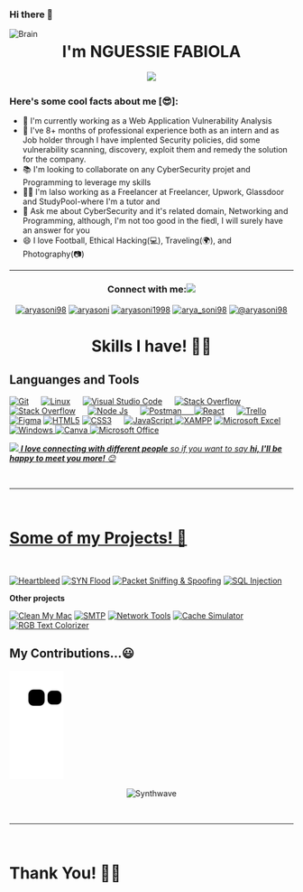 ### Hi there 👋

<img align="left" alt="Brain" width="300" src="https://media3.giphy.com/media/RDZo7znAdn2u7sAcWH/giphy.gif?cid=ecf05e474i7azbvu8v561wmq6x2w1ob6bfkhw24zqm6ac6lh&rid=giphy.gif&ct=g">

<h1 align="center">I'm NGUESSIE FABIOLA</h1>
<p align="center">
  <a src="https://github.com/DenverCoder1/readme-typing-svg"><img src="https://readme-typing-svg.herokuapp.com?lines=Computer+Science+Student;Specialization+CyberSecurity;Competitive+CyberSecurity+Enthousiast;QuickDo+Hackathon+2022;Ethical%20|%20Hacking%20|Practitioner%20;Specialist%20on%20Web+Application+Pentest;Always%20learning%20new%20things&center=true&width=500&height=50"></a>
</p>

<h3> Here's some cool facts about me [😎]: </h3>

- 🔭 I'm currently working as a Web Application Vulnerability Analysis
- 🌱 I've 8+ months of professional experience both as an intern and as Job holder through I have implented Security policies, did some vulnerability scanning, discovery, exploit them and remedy the solution for the company.
- 📚 I'm looking to collaborate on any CyberSecurity projet and Programming to leverage my skills
- 👨‍💻 I'm lalso working as a Freelancer at Freelancer, Upwork, Glassdoor and StudyPool-where I'm a tutor and
- 💬 Ask me about CyberSecurity and it's related domain, Networking and Programming, although, I'm not too good in the fiedl, I will surely have an answer for you
- 😄 I love Football, Ethical Hacking(💻), Traveling(🌍), and Photography(📷)

<hr><h3 align="center">Connect with me:<img src='https://raw.githubusercontent.com/ShahriarShafin/ShahriarShafin/main/Assets/handshake.gif' width="60px"> </h3>
<p align="center">
<a href="https://twitter.com/fabionguessie" target="blank"><img align="center" src="https://cdn.jsdelivr.net/npm/simple-icons@3.0.1/icons/twitter.svg" alt="aryasoni98" height="30" width="40" /></a>
<a href="https://www.linkedin.com/in/nguessie-fabiola/" target="blank"><img align="center" src="https://cdn.jsdelivr.net/npm/simple-icons@3.0.1/icons/linkedin.svg" alt="aryasoni" height="30" width="40" /></a>
<a href="fabiolanguessie@gmail.com" target="blank"><img align="center" src="https://cdn.jsdelivr.net/npm/simple-icons@3.0.1/icons/gmail.svg" alt="aryasoni1998" height="30" width="40" /></a>
<a href="655867631" target="blank"><img align="center" src="https://cdn.jsdelivr.net/npm/simple-icons@3.0.1/icons/whatsapp.svg" alt="arya_soni98" height="30" width="40" /></a>
<a href="https://github.com/NGUESSIE-FABIOLA/" target="blank"><img align="center" src="https://cdn.jsdelivr.net/npm/simple-icons@3.0.1/icons/github.svg" alt="@aryasoni98" height="30" width="40" /></a>
</p>


<h1 align="center">Skills I have! 🤸‍♂</h1>

## Languanges and Tools

<p>
 <a href="#"><img alt="Git" src="https://img.shields.io/badge/Git-F05032?style=for-the-badge&logo=git&logoColor=white"></a>
   
    <a href="#"><img alt="Linux" src="https://img.shields.io/badge/Linux-FCC624?style=for-the-badge&logo=linux&logoColor=black"></a>
   
    <a href="#"><img alt="Visual Studio Code" src="https://img.shields.io/badge/Visual_Studio_Code-0078D4?style=for-the-badge&logo=visual%20studio%20code&logoColor=white"></a>
   
    <a href="#"><img alt="Stack Overflow" src="https://img.shields.io/badge/Stack_Overflow-FE7A16?style=for-the-badge&logo=stack-overflow&logoColor=white"></a>
 
    <a href="#"><img alt="Stack Overflow" src="https://img.shields.io/badge/github-000000?style=for-the-badge&logo=github&logoColor=white"></a>
     
    <a href="#"><img alt="Node Js" src="https://img.shields.io/badge/Node.js-000000?style=for-the-badge&logo=Node.js&logoColor=339933"></a>
      
    <a href="#"><img alt="Postman" src="https://img.shields.io/badge/Postman-FF6C37?style=for-the-badge&logo=Postman&logoColor=white">
      
    <a href="#"><img alt="React" src="https://img.shields.io/badge/React-232F3E?style=for-the-badge&logo=react&logoColor=61DAFB"></a>
     
    <a href="#"><img alt="Trello" src="https://img.shields.io/badge/Trello-0052CC?style=for-the-badge&logo=trello&logoColor=white"></a>
     
     <a href="#"><img alt="Figma" src="https://img.shields.io/badge/Figma-F24E1E?style=for-the-badge&logo=figma&logoColor=white"></a> <a href="#"><img alt="HTML5" src="https://img.shields.io/badge/html5-%23E34F26.svg?style=for-the-badge&logo=html5&logoColor=white"></a>  <a href="#"><img alt="CSS3" src="https://img.shields.io/badge/css3-%231572B6.svg?style=for-the-badge&logo=css3&logoColor=white"></a>
      <a href="#"><img alt="JavaScript" src="https://img.shields.io/badge/Javascript-FCC624?style=for-the-badge&logo=Javascript&logoColor=white"> </a> <a href="#"><img alt="XAMPP" src="https://img.shields.io/badge/Xampp-F37623?style=for-the-badge&logo=xampp&logoColor=white"></a>
</a> <a href="#"><img alt="Microsoft Excel" src="https://img.shields.io/badge/Microsoft_Excel-217346?style=for-the-badge&logo=microsoft-excel&logoColor=white"> </a> <a href="#"><img alt="Windows" src="https://img.shields.io/badge/Windows-0078D6?style=for-the-badge&logo=windows&logoColor=white"> <a href="#"><img alt="Canva" src="https://img.shields.io/badge/Canva-%2300C4CC.svg?style=for-the-badge&logo=Canva&logoColor=white">
<a href="#"><img alt="Microsoft Office" src="https://img.shields.io/badge/Microsoft_Office-D83B01?style=for-the-badge&logo=microsoft-office&logoColor=white">


<img src="https://media.giphy.com/media/LnQjpWaON8nhr21vNW/giphy.gif" width="60"> <em><b>I love connecting with different people</b> so if you want to say <b>hi, I'll be happy to meet you more!</b> 😊</em>

<Br>
<hr>
<Br>
<h1>Some of my Projects! 🎨</h1>
<Br>

[![Heartbleed](https://img.shields.io/badge/-🩸 Heartbleed-000000?style=flat)](https://github.com/adamalston/Heartbleed)
[![SYN Flood](https://img.shields.io/badge/-🌊  SYN Flood-000000?style=flat)](https://github.com/adamalston/SYN-Flood)
[![Packet Sniffing & Spoofing](https://img.shields.io/badge/-🗃️ Packet Sniffing & Spoofing-000000?style=flat)](https://github.com/adamalston/Packet-Sniffing-and-Spoofing)
[![SQL Injection](https://img.shields.io/badge/-💉  SQL Injection-000000?style=flat)](https://github.com/adamalston/SQL-Injection)


**Other projects**

[![Clean My Mac](https://img.shields.io/badge/-🧼  Clean My Mac-000000?style=flat)](https://github.com/adamalston/Clean-My-Mac)
[![SMTP](https://img.shields.io/badge/-📧  SMTP-000000?style=flat)](https://github.com/adamalston/SMTP)
[![Network Tools](https://img.shields.io/badge/-📡  Network Tools-000000?style=flat)](https://github.com/adamalston/Network-Tools)
[![Cache Simulator](https://img.shields.io/badge/-⛓️ Cache Simulator-000000?style=flat)](https://github.com/adamalston/CacheSimulator)
[![RGB Text Colorizer](https://img.shields.io/badge/-🌈  RGB Text Colorizer-000000?style=flat)](https://github.com/adamalston/rgbTextColorizer)

## My Contributions...😃

![snake gif](https://raw.githubusercontent.com/avinash-218/avinash-218/output/github-contribution-grid-snake.svg)

<p align="center"><img src="https://thumbs.gfycat.com/GoodnaturedFondGaur-size_restricted.gif" alt="Synthwave" height="300" width="500"></p>

<Br>
<hr>
<Br>
<h1>Thank You! 🤝🏻 </h1>
<Br>
